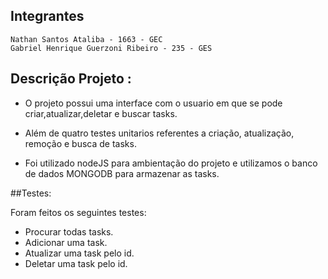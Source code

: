 ## Integrantes 
    Nathan Santos Ataliba - 1663 - GEC
    Gabriel Henrique Guerzoni Ribeiro - 235 - GES
    

## Descrição Projeto : 

- O projeto possui uma interface com o usuario em que se pode criar,atualizar,deletar e buscar tasks.

- Além de quatro testes unitarios referentes a criação, atualização, remoção e busca de tasks.

- Foi utilizado nodeJS para ambientação do projeto e utilizamos o banco de dados MONGODB para armazenar as tasks.


##Testes:

Foram feitos os seguintes testes:

- Procurar todas tasks.
- Adicionar uma task.
- Atualizar uma task pelo id.
- Deletar uma task pelo id.
